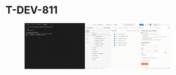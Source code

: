 # T-DEV-811

<div align="center" style="text-align:center">
<img src="ARDUINO-GIF.gif" alt="Gif" width="400px"/>
</div>
